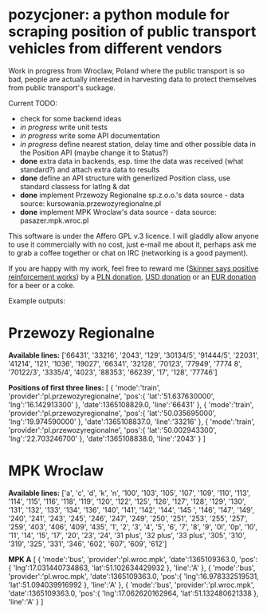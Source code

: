pozycjoner: a python module for scraping position of public transport vehicles from different vendors
==========

Work in progress from Wroclaw, Poland where the public transport is so bad, people are actually interested in harvesting data to protect themselves from public transport's suckage.

Current TODO:
- check for some backend ideas
- *in progress* write unit tests 
- *in progress* write some API documentation
- *in progress* define nearest station, delay time and other possible data in the Position API (maybe change it to Status?)
- **done** extra data in backends, esp. time the data was received (what standard?) and attach extra data to results
- **done** define an API structure with generlized Position class, use standard classess for latlng & dat
- **done** implement Przewozy Regionalne sp.z.o.o.'s data source  - data source: kursowania.przewozyregionalne.pl
- **done** implement MPK Wroclaw's data source - data source: pasazer.mpk.wroc.pl


This software is under the Affero GPL v.3 licence. I will gladdly allow anyone to use it commercially with no cost, just e-mail me about it, perhaps ask me to grab a coffee together or chat on IRC (networking is a good payment).

If you are happy with my work, feel free to reward me ([Skinner says positive reinforcement works](http://en.wikipedia.org/wiki/Reinforcement#Positive_and_negative)) by a [PLN donation](https://www.paypal.com/cgi-bin/webscr?cmd=_donations&business=5KCTBA8GMYR76&lc=PL&item_name=Piotr%20Szyma%c5%84ski&item_number=pozycjoner&currency_code=PLN&bn=PP%2dDonationsBF%3abtn_donateCC_LG%2egif%3aNonHosted), [USD donation](https://www.paypal.com/cgi-bin/webscr?cmd=_donations&business=5KCTBA8GMYR76&lc=PL&item_name=Piotr%20Szyma%c5%84ski&item_number=pozycjoner&currency_code=USD&bn=PP%2dDonationsBF%3abtn_donateCC_LG%2egif%3aNonHosted) or an [EUR donation](https://www.paypal.com/cgi-bin/webscr?cmd=_donations&business=5KCTBA8GMYR76&lc=PL&item_name=Piotr%20Szyma%c5%84ski&item_number=pozycjoner&currency_code=EUR&bn=PP%2dDonationsBF%3abtn_donateCC_LG%2egif%3aNonHosted) for a beer or a coke.


Example outputs:

Przewozy Regionalne
==========
**Available lines:**
    ['66431', '33216', '2043', '129', '30134/5', '91444/5', '22031', '41214', '121', '1036', '19027', '66341', '32128', '70123', '77949', '7774
    8', '70122/3', '3335/4', '4023', '88353', '66239', '17', '128', '77746']

**Positions of first three lines:**
    [
       {
          'mode':'train',
          'provider':'pl.przewozyregionalne',
          'pos':{
             'lat':'51.637630000',
             'lng':'16.142913300'
          },
          'date':1365108829.0,
          'line':'66431'
       },
       {
          'mode':'train',
          'provider':'pl.przewozyregionalne',
          'pos':{
             'lat':'50.035695000',
             'lng':'19.974590000'
          },
          'date':1365108837.0,
          'line':'33216'
       },
       {
          'mode':'train',
          'provider':'pl.przewozyregionalne',
          'pos':{
             'lat':'50.002943300',
             'lng':'22.703246700'
          },
          'date':1365108838.0,
          'line':'2043'
       }
    ]


MPK Wroclaw
==========
**Available lines:**
    ['a', 'c', 'd', 'k', 'n', '100', '103', '105', '107', '109', '110', '113', '114', '115', '116', '118', '119', '120', '122', '125', '126',
    '127', '128', '129', '130', '131', '132', '133', '134', '136', '140', '141', '142', '144', '145 ', '146', '147', '149', '240', '241', '243',
    '245', '246', '247', '249', '250', '251', '253', '255', '257', '259', '403', '406', '409', '435', '1', '2', '3', '4', '5', '6', '7', '8', 
    '9', '0l', '0p', '10', '11', '14', '15', '17', '20', '23', '24', '31 plus', '32 plus', '33 plus', '305', '310', '319', '325', '331', '346',
     '602', '607', '609', '612']

**MPK A**
    [
       {
          'mode':'bus',
          'provider':'pl.wroc.mpk',
          'date':1365109363.0,
          'pos':{
             'lng':17.031440734863,
             'lat':51.102634429932
          },
          'line':'A'
       },
       {
          'mode':'bus',
          'provider':'pl.wroc.mpk',
          'date':1365109363.0,
          'pos':{
             'lng':16.978332519531,
             'lat':51.094039916992
          },
          'line':'A'
       },
       {
          'mode':'bus',
          'provider':'pl.wroc.mpk',
          'date':1365109363.0,
          'pos':{
             'lng':17.062620162964,
             'lat':51.132480621338
          },
          'line':'A'
       }
    ]
